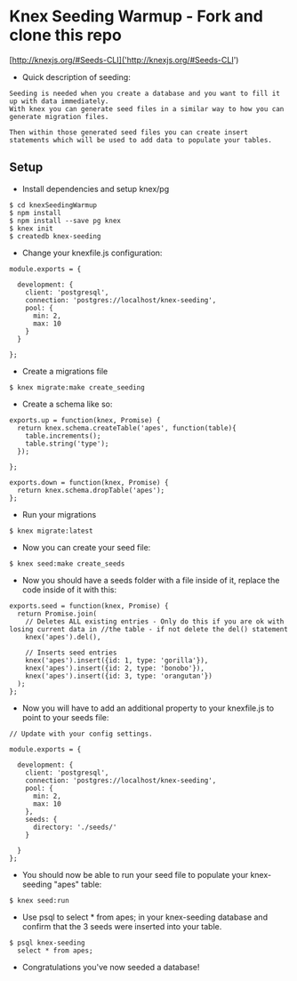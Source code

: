 # Knex Seeding Warmup - Fork and clone this repo

[http://knexjs.org/#Seeds-CLI]('http://knexjs.org/#Seeds-CLI')

* Quick description of seeding:

```
Seeding is needed when you create a database and you want to fill it up with data immediately.
With knex you can generate seed files in a similar way to how you can generate migration files.

Then within those generated seed files you can create insert statements which will be used to add data to populate your tables.
```

## Setup

* Install dependencies and setup knex/pg

```
$ cd knexSeedingWarmup
$ npm install
$ npm install --save pg knex
$ knex init
$ createdb knex-seeding
```

* Change your knexfile.js configuration:

```
module.exports = {

  development: {
    client: 'postgresql',
    connection: 'postgres://localhost/knex-seeding',
    pool: {
      min: 2,
      max: 10
    }
  }

};
```

* Create a migrations file

```
$ knex migrate:make create_seeding
```

* Create a schema like so:

```
exports.up = function(knex, Promise) {
  return knex.schema.createTable('apes', function(table){
    table.increments();
    table.string('type');
  });

};

exports.down = function(knex, Promise) {
  return knex.schema.dropTable('apes');
};

```

* Run your migrations

```
$ knex migrate:latest
```

* Now you can create your seed file:

```
$ knex seed:make create_seeds
```

* Now you should have a seeds folder with a file inside of it, replace the code inside of it with this:

```
exports.seed = function(knex, Promise) {
  return Promise.join(
    // Deletes ALL existing entries - Only do this if you are ok with losing current data in //the table - if not delete the del() statement
    knex('apes').del(),

    // Inserts seed entries
    knex('apes').insert({id: 1, type: 'gorilla'}),
    knex('apes').insert({id: 2, type: 'bonobo'}),
    knex('apes').insert({id: 3, type: 'orangutan'})
  );
};

```

* Now you will have to add an additional property to your knexfile.js to point to your seeds file:

```
// Update with your config settings.

module.exports = {

  development: {
    client: 'postgresql',
    connection: 'postgres://localhost/knex-seeding',
    pool: {
      min: 2,
      max: 10
    },
    seeds: {
      directory: './seeds/'
    }

  }
};

```

* You should now be able to run your seed file to populate your knex-seeding "apes" table:

```
$ knex seed:run
```

* Use psql to select * from apes; in your knex-seeding database and confirm that the 3 seeds were inserted into your table.

```
$ psql knex-seeding
  select * from apes;
```
* Congratulations you've now seeded a database!
